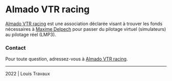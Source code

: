 # Almado VTR racing

[Almado VTR racing](https://www.vtr-racing.almado-academy.fr/) est une association déclarée visant à trouver les fonds nécessaires à [Maxime Delpech](https://www.instagram.com/maxime_delpech_/) pour passer du pilotage virtuel (simulateurs) au pilotage réel (LMP3).

### Contact
Pour toute question, adressez-vous à [Almado VTR racing](mailto:contact@almadoVTRracing.fr).

---

2022 | Louis Travaux
